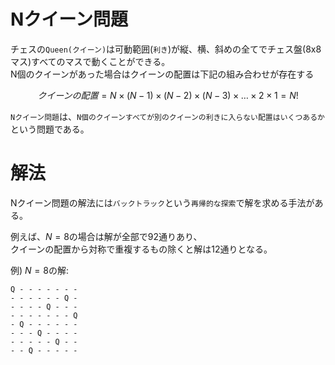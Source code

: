 # Nクイーン問題

チェスの`Queen(クイーン)`は可動範囲(`利き`)が縦、横、斜めの全てでチェス盤(8x8マス)すべてのマスで動くことができる。  
N個のクイーンがあった場合はクイーンの配置は下記の組み合わせが存在する

$$
クイーンの配置=N \times (N−1)  \times  (N−2)  \times (N−3)  \times …  \times 2   \times 1 = N!
$$

`Nクイーン問題`は、`N個のクイーンすべてが別のクイーンの利きに入らない配置はいくつあるか`という問題である。

# 解法

Nクイーン問題の解法には`バックトラック`という`再帰的な探索`で解を求める手法がある。  


例えば、$N=8$の場合は解が全部で92通りあり、  
クイーンの配置から対称で重複するもの除くと解は12通りとなる。

例)  $N=8$の解:

```shell
Q - - - - - - -
- - - - - - Q -
- - - - Q - - -
- - - - - - - Q
- Q - - - - - -
- - - Q - - - -
- - - - - Q - -
- - Q - - - - -
```